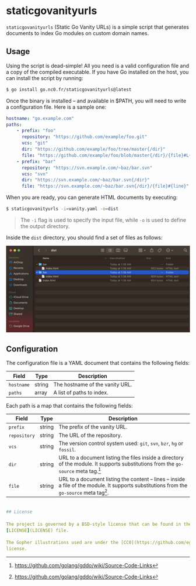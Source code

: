# staticgovanityurls

`staticgovanityurls` (Static Go Vanity URLs) is a simple script that generates
documents to index Go modules on custom domain names.

## Usage

Using the script is dead-simple! All you need is a valid configuration file and 
a copy of the compiled executable. If you have Go installed on the host, you 
can install the script by running:

```bash
$ go install go.nc0.fr/staticgovanityurls@latest
```

Once the binary is installed – and available in $PATH, you will need to write a 
configuration file. 
Here is a sample one:

```yaml
hostname: "go.example.com"
paths: 
	- prefix: "foo" 
	  repository: "https://github.com/example/foo.git"
	  vcs: "git" 
	  dir: "https://github.com/example/foo/tree/master{/dir}"
	  file: "https://github.com/example/foo/blob/master{/dir}/{file}#L{line}"
	- prefix: "bar" 
	  repository: "https://svn.example.com/~baz/bar.svn"
	  vcs: "svn" 
	  dir: "https://svn.example.com/~baz/bar.svn{/dir}"
	  file: "https://svn.example.com/~baz/bar.svn{/dir}/{file}#{line}"
```

When you are ready, you can generate HTML documents by executing:

```bash
$ staticgovanityurls -i=vanity.yaml -o=dist
```

> The `-i` flag is used to specify the input file, while `-o` is used to
> define the output directory.

Inside the `dist` directory, you should find a set of files as follows:

![Directory listing](doc/example-files.png)

## Configuration

The configuration file is a YAML document that contains the following fields:

| Field      | Type   | Description                     |
| ---------- | ------ | ------------------------------- |
| `hostname` | string | The hostname of the vanity URL. |
| `paths`    | array  | A list of paths to index.       |

Each path is a map that contains the following fields:

| Field        | Type   | Description                                                                                                                                       |
| ------------ | ------ | ------------------------------------------------------------------------------------------------------------------------------------------------- |
| `prefix`     | string | The prefix of the vanity URL.                                                                                                                     |
| `repository` | string | The URL of the repository.                                                                                                                        |
| `vcs`        | string | The version control system used: `git`, `svn`, `bzr`, `hg` or `fossil`.                                                                           |
| `dir`        | string | URL to a document listing the files inside a directory of the module. It supports substitutions from the `go-source` meta tag.[^go-source]        |
| `file`       | string | URL to a document listing the content – lines – inside a file of the module. It supports substitutions from the `go-source` meta tag[^go-source]. |

[^go-source]: https://github.com/golang/gddo/wiki/Source-Code-Links

```yaml

## License

The project is governed by a BSD-style license that can be found in the 
[LICENSE](LICENSE) file.

The Gopher illustrations used are under the [CC0](https://github.com/egonelbre/gophers/blob/master/LICENSE-CC0)
license.

